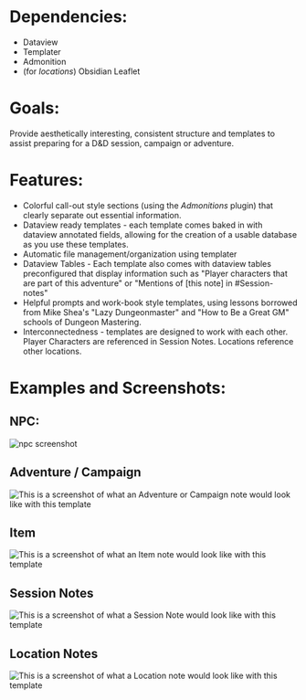 # Dependencies:
* Dataview
* Templater
* Admonition
* (for *locations*) Obsidian Leaflet

# Goals:
Provide aesthetically interesting, consistent structure and templates to assist preparing for a D&D session, campaign or adventure.

# Features:
* Colorful call-out style sections (using the *Admonitions* plugin) that clearly separate out essential information.
* Dataview ready templates - each template comes baked in with dataview annotated fields, allowing for the creation of a usable database as you use these templates.
* Automatic file management/organization using templater
* Dataview Tables - Each template also comes with dataview tables preconfigured that display information such as "Player characters that are part of this adventure" or "Mentions of [this note] in #Session-notes"
* Helpful prompts and work-book style templates, using lessons borrowed from Mike Shea's "Lazy Dungeonmaster" and "How to Be a Great GM" schools of Dungeon Mastering. 
* Interconnectedness - templates are designed to work with each other. Player Characters are referenced in Session Notes. Locations reference other locations. 

# Examples and Screenshots:

## NPC:
![npc screenshot](/npc-screenshot.png)

## Adventure / Campaign
![This is a screenshot of what an Adventure or Campaign note would look like with this template](/adventure-screenshot.png)

## Item
![This is a screenshot of what an Item note would look like with this template](/item-screenshot.png)

## Session Notes
![This is a screenshot of what a Session Note would look like with this template](/session-notes-screenshot.png)

## Location Notes
![This is a screenshot of what a Location note would look like with this template](/location-screenshot.png)
